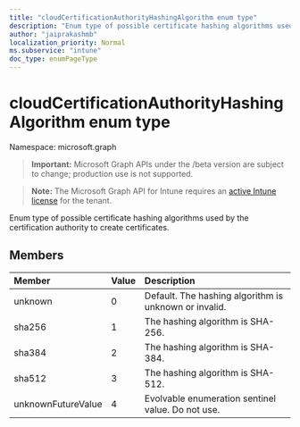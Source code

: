 ```yaml
---
title: "cloudCertificationAuthorityHashingAlgorithm enum type"
description: "Enum type of possible certificate hashing algorithms used by the certification authority to create certificates."
author: "jaiprakashmb"
localization_priority: Normal
ms.subservice: "intune"
doc_type: enumPageType
---
```


# cloudCertificationAuthorityHashingAlgorithm enum type

Namespace: microsoft.graph
> **Important:** Microsoft Graph APIs under the /beta version are subject to change; production use is not supported.

> **Note:** The Microsoft Graph API for Intune requires an [active Intune license](https://go.microsoft.com/fwlink/?linkid=839381) for the tenant.


Enum type of possible certificate hashing algorithms used by the certification authority to create certificates.

## Members
|Member|Value|Description|
|:---|:---|:---|
|unknown|0|Default. The hashing algorithm is unknown or invalid.|
|sha256|1|The hashing algorithm is SHA-256.|
|sha384|2|The hashing algorithm is SHA-384.|
|sha512|3|The hashing algorithm is SHA-512.|
|unknownFutureValue|4|Evolvable enumeration sentinel value. Do not use.|
